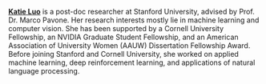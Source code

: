 **[Katie Luo](https://www.cs.cornell.edu/~katieluo/)** is a post-doc researcher at Stanford University, advised by Prof. Dr. Marco Pavone. Her research interests mostly lie in machine learning and computer vision. She has been supported by a Cornell University Fellowship, an NVIDIA Graduate Student Fellowship, and an American Association of University Women (AAUW) Dissertation Fellowship Award. Before joining Stanford and Cornell University, she worked on applied machine learning, deep reinforcement learning, and applications of natural language processing.
